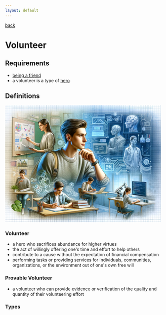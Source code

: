 ```yaml
---
layout: default
---
```

[back](./)

# Volunteer

## Requirements

- [being a friend](friendship.md)
- a volunteer is a type of [hero](hero.md)

## Definitions

![Provable Volunteer](images/provable_volunteer.png)

### Volunteer

- a hero who sacrifices abundance for higher virtues
- the act of willingly offering one's time and effort to help others
- contribute to a cause without the expectation of financial compensation
- performing tasks or providing services for individuals, communities, organizations, or the environment out of one's own free will

### Provable Volunteer

- a volunteer who can provide evidence or verification of the quality and quantity of their volunteering effort

### Types

